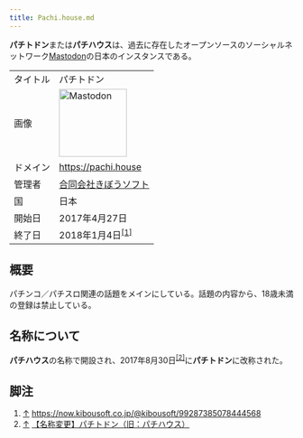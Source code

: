 ```yaml
---
title: Pachi.house.md
---
```

<div>

**パチトドン**または**パチハウス**は、過去に存在したオープンソースのソーシャルネットワーク[Mastodon](/Mastodon "Mastodon")の日本のインスタンスである。

|          |                                                                                                                                                                                                                                                                                                        |
|----------|--------------------------------------------------------------------------------------------------------------------------------------------------------------------------------------------------------------------------------------------------------------------------------------------------------|
| タイトル | パチトドン                                                                                                                                                                                                                                                                                             |
| 画像     | [<img src="/images/thumb/0/00/Mastodon_logo.png/120px-Mastodon_logo.png" srcset="/images/thumb/0/00/Mastodon_logo.png/180px-Mastodon_logo.png 1.5x, /images/0/00/Mastodon_logo.png 2x" width="120" height="120" alt="Mastodon" />](/%E3%83%95%E3%82%A1%E3%82%A4%E3%83%AB:Mastodon_logo.png "Mastodon") |
| ドメイン | <a href="https://pachi.house" rel="nofollow">https://pachi.house</a>                                                                                                                                                                                                                                   |
| 管理者   | [合同会社きぼうソフト](/%E5%90%88%E5%90%8C%E4%BC%9A%E7%A4%BE%E3%81%8D%E3%81%BC%E3%81%86%E3%82%BD%E3%83%95%E3%83%88 "合同会社きぼうソフト")                                                                                                                                                             |
| 国       | 日本                                                                                                                                                                                                                                                                                                   |
| 開始日   | 2017年4月27日                                                                                                                                                                                                                                                                                          |
| 終了日   | 2018年1月4日<sup>[\[1\]](#cite_note-1)</sup>                                                                                                                                                                                                                                                           |

## 概要

パチンコ／パチスロ関連の話題をメインにしている。話題の内容から、18歳未満の登録は禁止している。

## 名称について

**パチハウス**の名称で開設され、2017年8月30日<sup>[\[2\]](#cite_note-2)</sup>に**パチトドン**に改称された。

## 脚注

<div>

1.  [↑](#cite_ref-1) <a href="https://now.kibousoft.co.jp/@kibousoft/99287385078444568" rel="nofollow">https://now.kibousoft.co.jp/@kibousoft/99287385078444568</a>
2.  [↑](#cite_ref-2) <a href="https://masto.news/2017/08/30/pachitodon/" rel="nofollow">【名称変更】パチトドン（旧：パチハウス）</a>

</div>

</div>
